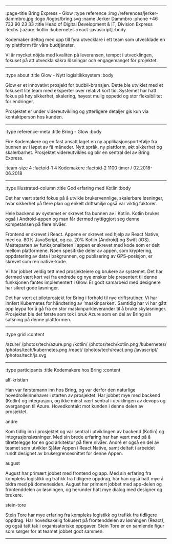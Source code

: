 --------------------------------------------------------------------------------
:page-title Bring Express - Glow
:type reference
:img /references/jerker-dammbro.jpg
:logo /logos/bring.svg
:name Jerker Dammbro
:phone +46 733 90 23 33
:title Head of Digital Development & IT, Division Express
:techs [:azure :kotlin :kubernetes :react :javascript]
:body

Kodemaker deltog med upp till fyra utvecklare i ett team som utvecklade en ny
plattform för våra budtjänster.

Vi är mycket nöjda med kvalitén på leveransen, tempot i utvecklingen, fokuset på
att utveckla säkra lösningar och engagemanget för projektet.

--------------------------------------------------------------------------------
:type about
:title Glow - Nytt logisitikksystem
:body

Glow er et innovativt prosjekt for budbil-bransjen. Dette ble utviklet med et
fokusert lite team med eksperter over relativt kort tid. Systemet har hatt fokus
på høy sikkerhet, skalering, høyest mulig oppetid og stor fleksibilitet for
endringer.

Prosjektet er under videreutvikling og ytterligere detaljer gis kun via
kontaktperson hos kunden.

--------------------------------------------------------------------------------
:type reference-meta
:title Bring - Glow
:body

Fire Kodemakere og en fast ansatt laget en ny applikasjonsportefølje fra bunnen
av i løpet av få måneder. Nytt språk, ny plattform, økt sikkerhet og
skalerbarhet. Prosjektet videreutvikles og blir en sentral del av Bring Express.

:team-size 4
:factoid-1 4 Kodemakere
:factoid-2 1100 timer / 02.2018-06.2018

--------------------------------------------------------------------------------
:type illustrated-column
:title God erfaring med Kotlin
:body

Det har vært sterkt fokus på å utvikle brukervennlige, skalerbare løsninger,
hvor sikkerhet på flere plan og enkelt driftsmiljø også var viktig faktorer.

Hele backend av systemet er skrevet fra bunnen av i Kotlin. Kotlin brukes også i
Android-appen og man får dermed nyttiggjort seg denne kompetansen på flere
nivåer.

Frontend er skrevet i React. Appene er skrevet ved hjelp av React Native, med
ca. 80% JavaScript, og ca. 20% Kotlin (Android) og Swift (iOS). Mesteparten av
funksjonaliteten i appen er skrevet med kode som er delt mellom platformene.
Noen spesifikke deler av appen, som kryptering, oppdatering av data i
bakgrunnen, og publisering av GPS-posisjon, er skrevet som ren native-kode.

Vi har jobbet veldig tett med prosjekteiere og brukere av systemet. Det har
dermed vært kort vei fra endrede og nye ønsker ble presentert til denne
funksjonen fantes implementert i Glow. Er godt samarbeid med designere har
sikret gode løsninger.

Det har vært et pilotprosjekt for Bring i forhold til nye driftsrutiner. Vi har
innført Kubernetes for håndtering av ‘maskinparken’. Samtidig har vi har gått
opp løypa for å gå fra en stor maskinparkleverandør til å bruke skyløsninger.
Prosjektet ble det første som tok i bruk Azure som en del av Bring sin satsning
på denne plattformen.

--------------------------------------------------------------------------------
:type grid
:content

/azure/                       /photos/tech/azure.png
/kotlin/                          /photos/tech/kotlin.png
/kubernetes/                /photos/tech/kubernetes.png
/react/                          /photos/tech/react.png
/javascript/                             /photos/tech/js.svg

--------------------------------------------------------------------------------
:type participants
:title Kodemakere hos Bring
:content

alf-kristian

Han var førstemann inn hos Bring, og var derfor den naturlige
hovedrolleinnehaver i starten av prosjektet. Har jobbet mye med backend (Kotlin)
og integrasjon, og ikke minst vært sentral i utviklingen av devops og overgangen
til Azure. Hovedkontakt mot kunden i denne delen av prosjektet.

andre

Kom tidlig inn i prosjektet og var sentral i utviklingen av backend (Kotlin) og
integrasjonsløsninger. Med sin brede erfaring har han vært med på å
tilrettelegge for en god arkitektur på flere nivåer. André er også en del av
teamet som utvikler Sjåfør Appen i React Native, samt deltatt i arbeidet rundt
designet av brukergrensesnittet for denne Appen.

august

August har primært jobbet med frontend og app. Med sin erfaring fra kompleks
logistikk og trafikk fra tidligere oppdrag, har han også hatt mye å bidra med på
domenesiden. August har primært jobbet med app-delen og frontenddelen av
løsningen, og herunder hatt mye dialog med designer og brukere.

stein-tore

Stein Tore har mye erfaring fra kompleks logistikk og trafikk fra tidligere
oppdrag. Har hovedsakelig fokusert på frontenddelen av løsningen (React), og
også tatt tak i organisatoriske oppgaver. Stein Tore er en samlende figur som
sørger for at teamet jobbet godt sammen.

--------------------------------------------------------------------------------

